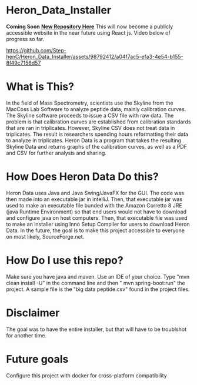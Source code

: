 # Heron_Data_Installer

**Coming Soon**
**[New Repository Here](https://github.com/Step-henC/heron-data-internet)**
This will now become a publicly accessible website in the near future using React js. Video below of progress so far.





https://github.com/Step-henC/Heron_Data_Installer/assets/98792412/a04f7ac5-efa3-4e54-b155-8f49c7156d57





# What is This?

In the field of Mass Spectrometry, scientists use the Skyline from the MacCoss Lab Software to analyze peptide data, mainly calibration curves. The Skyline software proceeds to issue a CSV file with raw data. The problem 
is that calibration curves are established from calibration standards that are ran in triplicates. However, Skyline CSV does not treat data in triplicates. The result is researchers spending hours
reformatting their data to analyze in triplicates. Heron Data is a program that takes the resulting Skyline Data and returns graphs of the calibration curves, as well as a PDF and CSV for further analysis and sharing.

# How Does Heron Data Do this?
Heron Data uses Java and Java Swing/JavaFX for the GUI. The code was then made into an executable jar in intelliJ. Then, that executable jar was used to make an executable file bunded with the Amazon Corretto 8 JRE (java Runtime Environment) so that end users would not have
to download and configure java on host computers. Then, that executable file was used to make an installer using Inno Setup Compiler for users to download Heron Data. In the future, the goal is to make this project
accessible to everyone on most likely, SourceForge.net.


# How Do I use this repo?
Make sure you have java and maven. Use an IDE of your choice. Type "mvn clean install -U" in the command line and then " mvn spring-boot:run" the project. A sample file is the "big data peptide.csv" found in the project files.

# Disclaimer
The goal was to have the entire installer, but that will have to be troublshot for another time. 

# Future goals
Configure this project with docker for cross-platform compatibility

